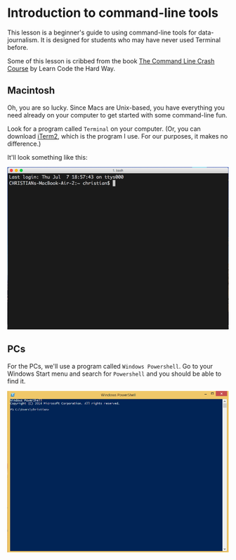 Introduction to command-line tools
==================================

This lesson is a beginner's guide to using command-line tools for data-journalism. It is designed for students who may have never used Terminal before.

Some of this lesson is cribbed from the book [The Command Line Crash Course](http://cli.learncodethehardway.org/book/) by Learn Code the Hard Way.

## Macintosh

Oh, you are so lucky. Since Macs are Unix-based, you have everything you need already on your computer to get started with some command-line fun.

Look for a program called `Terminal` on your computer. (Or, you can download [iTerm2](https://www.iterm2.com/), which is the program I use. For our purposes, it makes no difference.)

It'll look something like this:

![iTerm2](images/iterm2-start.png)

## PCs

For the PCs, we'll use a program called `Windows Powershell`. Go to your Windows Start menu and search for `Powershell` and you should be able to find it.

![Powershell](images/powershell-start.png)
